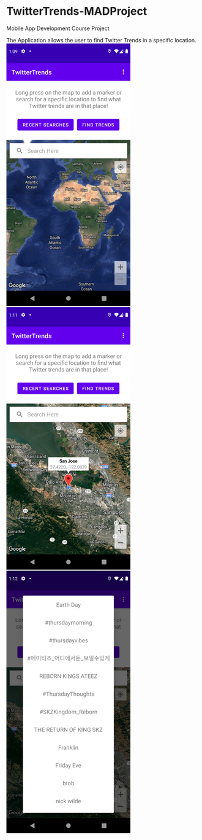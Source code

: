 # TwitterTrends-MADProject
Mobile App Development Course Project

The Application allows the user to find Twitter Trends in a specific location. 
![alt text](https://github.com/florekkinga/TwitterTrends-MADProject/blob/master/screenshots/1.png?raw=true)![alt text](https://github.com/florekkinga/TwitterTrends-MADProject/blob/master/screenshots/2.png?raw=true)![alt text](https://github.com/florekkinga/TwitterTrends-MADProject/blob/master/screenshots/3.png?raw=true)
